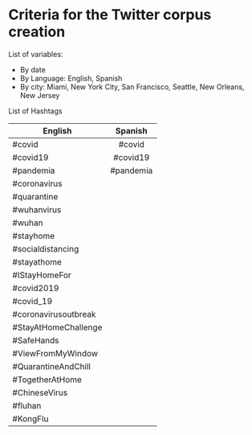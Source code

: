 # Criteria for the Twitter corpus creation 

List of variables: 

* By date
* By Language: English, Spanish
* By city: Miami, New York City, San Francisco, Seattle, New Orleans, New Jersey

List of Hashtags 

| English       | Spanish       | 
| ------------- |:-------------:| 
| #covid        | #covid        | 
| #covid19      | #covid19      |  
| #pandemia     | #pandemia     | 
| #coronavirus  |               |
| #quarantine   |               |
| #wuhanvirus   |               |
| #wuhan        |               |
| #stayhome     |               |
| #socialdistancing             |
| #stayathome   |               |
| #IStayHomeFor |               |
| #covid2019    |               |
| #covid_19     |               |
| #coronavirusoutbreak          |
| #StayAtHomeChallenge          |
| #SafeHands    |               |
| #ViewFromMyWindow             |
| #QuarantineAndChill           |
| #TogetherAtHome               |
| #ChineseVirus |               |
| #fluhan       |               |
| #KongFlu      |               |


